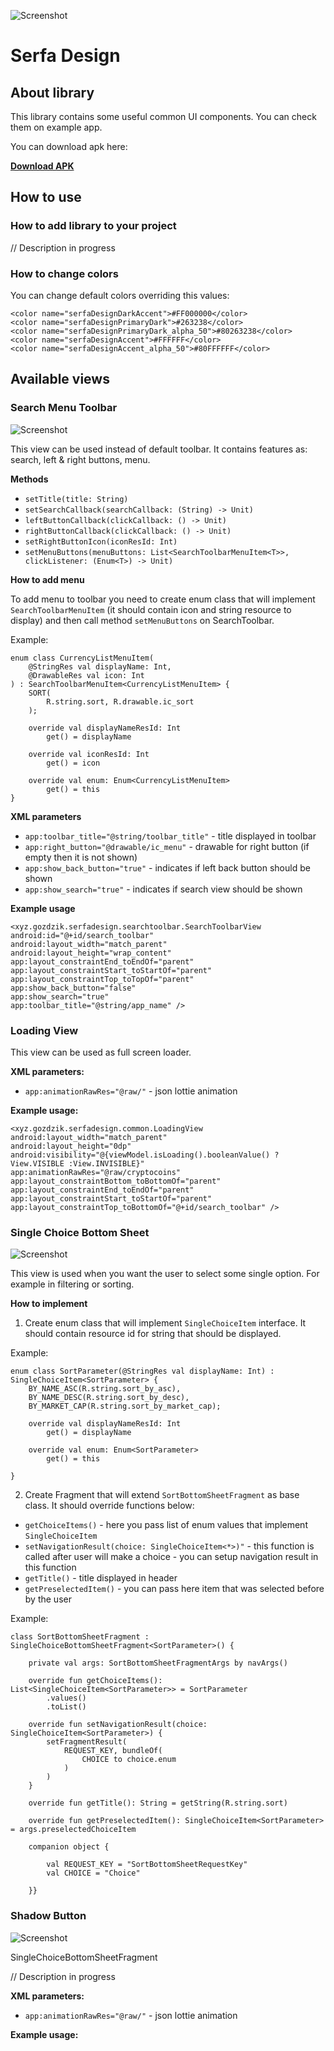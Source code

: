 ![Screenshot](https://github.com/sgozdzik/serfadesign/blob/master/screenshots/screenshot_demo_fragment.jpg?raw=true)

# Serfa Design

## About library

This library contains some useful common UI components. You can check them on example app. 

You can download apk here:

[**Download APK**](https://google.pl)

## How to use

### How to add library to your project
// Description in progress

### How to change colors
You can change default colors overriding this values:

    <color name="serfaDesignDarkAccent">#FF000000</color>
    <color name="serfaDesignPrimaryDark">#263238</color>
    <color name="serfaDesignPrimaryDark_alpha_50">#80263238</color>
    <color name="serfaDesignAccent">#FFFFFF</color>
    <color name="serfaDesignAccent_alpha_50">#80FFFFFF</color>

## Available views

### Search Menu Toolbar
![Screenshot](https://github.com/sgozdzik/serfadesign/blob/master/screenshots/screenshot_toolbar.jpg?raw=true)

This view can be used instead of default toolbar. It contains features as: search, left & right buttons, menu. 

**Methods**

* `setTitle(title: String)`
* `setSearchCallback(searchCallback: (String) -> Unit)`
* `leftButtonCallback(clickCallback: () -> Unit)`
* `rightButtonCallback(clickCallback: () -> Unit)`
* `setRightButtonIcon(iconResId: Int)`
* `setMenuButtons(menuButtons: List<SearchToolbarMenuItem<T>>, clickListener: (Enum<T>) -> Unit)`

**How to add menu**

To add menu to toolbar you need to create enum class that will implement `SearchToolbarMenuItem` (it should contain icon and string resource to display) and then call method `setMenuButtons` on SearchToolbar.

Example:

```
enum class CurrencyListMenuItem(
    @StringRes val displayName: Int,
    @DrawableRes val icon: Int
) : SearchToolbarMenuItem<CurrencyListMenuItem> {
    SORT(
        R.string.sort, R.drawable.ic_sort
    );

    override val displayNameResId: Int
        get() = displayName

    override val iconResId: Int
        get() = icon

    override val enum: Enum<CurrencyListMenuItem>
        get() = this
}
```

**XML parameters**

- `app:toolbar_title="@string/toolbar_title"` - title displayed in toolbar
- `app:right_button="@drawable/ic_menu"` - drawable for right button (if empty then it is not shown) 
- `app:show_back_button="true"` - indicates if left back button should be shown
- `app:show_search="true"` - indicates if search view should be shown

**Example usage**

```
<xyz.gozdzik.serfadesign.searchtoolbar.SearchToolbarView
android:id="@+id/search_toolbar"
android:layout_width="match_parent"
android:layout_height="wrap_content"
app:layout_constraintEnd_toEndOf="parent"
app:layout_constraintStart_toStartOf="parent"
app:layout_constraintTop_toTopOf="parent"
app:show_back_button="false"
app:show_search="true"
app:toolbar_title="@string/app_name" />
```

### Loading View

This view can be used as full screen loader.

**XML parameters:**

- `app:animationRawRes="@raw/"` - json lottie animation

**Example usage:**

```
<xyz.gozdzik.serfadesign.common.LoadingView
android:layout_width="match_parent"
android:layout_height="0dp"
android:visibility="@{viewModel.isLoading().booleanValue() ? View.VISIBLE :View.INVISIBLE}"
app:animationRawRes="@raw/cryptocoins"
app:layout_constraintBottom_toBottomOf="parent"
app:layout_constraintEnd_toEndOf="parent"
app:layout_constraintStart_toStartOf="parent"
app:layout_constraintTop_toBottomOf="@+id/search_toolbar" />
```

### Single Choice Bottom Sheet
![Screenshot](https://github.com/sgozdzik/serfadesign/blob/master/screenshots/screenshot_bottom_sheet_choice.jpg?raw=true)

This view is used when you want the user to select some single option. For example in filtering or sorting. 

**How to implement**

1. Create enum class that will implement `SingleChoiceItem` interface. It should contain resource id for string that should be displayed.

Example:

```
enum class SortParameter(@StringRes val displayName: Int) : SingleChoiceItem<SortParameter> {
    BY_NAME_ASC(R.string.sort_by_asc),
    BY_NAME_DESC(R.string.sort_by_desc),
    BY_MARKET_CAP(R.string.sort_by_market_cap);

    override val displayNameResId: Int
        get() = displayName

    override val enum: Enum<SortParameter>
        get() = this

}
```

2. Create Fragment that will extend `SortBottomSheetFragment` as base class. It should override functions below:

- `getChoiceItems()` - here you pass list of enum values that implement `SingleChoiceItem`
- `setNavigationResult(choice: SingleChoiceItem<*>)"` - this function is called after user will make a choice - you can setup navigation result in this function
- `getTitle()` - title displayed in header
- `getPreselectedItem()` - you can pass here item that was selected before by the user

Example:

```
class SortBottomSheetFragment : SingleChoiceBottomSheetFragment<SortParameter>() {

    private val args: SortBottomSheetFragmentArgs by navArgs()

    override fun getChoiceItems(): List<SingleChoiceItem<SortParameter>> = SortParameter
        .values()
        .toList()

    override fun setNavigationResult(choice: SingleChoiceItem<SortParameter>) {
        setFragmentResult(
            REQUEST_KEY, bundleOf(
                CHOICE to choice.enum
            )
        )
    }

    override fun getTitle(): String = getString(R.string.sort)

    override fun getPreselectedItem(): SingleChoiceItem<SortParameter> = args.preselectedChoiceItem

    companion object {

        val REQUEST_KEY = "SortBottomSheetRequestKey"
        val CHOICE = "Choice"

    }}
```

### Shadow Button
![Screenshot](https://github.com/sgozdzik/serfadesign/blob/master/screenshots/screenshot_button.jpg?raw=true)

SingleChoiceBottomSheetFragment

// Description in progress

**XML parameters:**

- `app:animationRawRes="@raw/"` - json lottie animation

**Example usage:**

